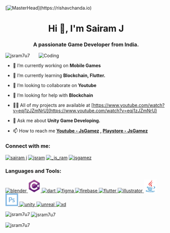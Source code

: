 [![MasterHead](https://1.bp.blogspot.com/-7A4WynwLsM...)](https://rishavchanda.io)
<h1 align="center">Hi 👋, I'm Sairam J</h1>
<h3 align="center">A passionate Game Developer from India.</h3>
<img align="right" alt="Coding" width="400" src="https://cdn.dribbble.com/users/1162077/screenshots/3848914/media/7ed7d5ca074b48b328150e5a231e8d1f.gif">


<p align="left"> <img src="https://komarev.com/ghpvc/?username=jsram7u7&label=Profile%20views&color=0e75b6&style=flat" alt="jsram7u7" /> </p>

- 🔭 I’m currently working on **Mobile Games**

- 🌱 I’m currently learning **Blockchain, Flutter.**

- 👯 I’m looking to collaborate on **Youtube**

- 🤝 I’m looking for help with **Blockchain**

- 👨‍💻 All of my projects are available at [https://www.youtube.com/watch?v=eqj1zJZmNrU](https://www.youtube.com/watch?v=eqj1zJZmNrU)

- 💬 Ask me about **Unity Game Developing.**

- 📫 How to reach me **[Youtube - JsGamez](https://www.youtube.com/@jsgamez7u7/featured) , [Playstore - JsGamez](https://play.google.com/store/apps/dev?id=7598574006580555672)**

<h3 align="left">Connect with me:</h3>
<p align="left">
<a href="https://linkedin.com/in/sairam j" target="blank"><img align="center" src="https://raw.githubusercontent.com/rahuldkjain/github-profile-readme-generator/master/src/images/icons/Social/linked-in-alt.svg" alt="sairam j" height="30" width="40" /></a>
<a href="https://fb.com/jsram" target="blank"><img align="center" src="https://raw.githubusercontent.com/rahuldkjain/github-profile-readme-generator/master/src/images/icons/Social/facebook.svg" alt="jsram" height="30" width="40" /></a>
<a href="https://instagram.com/_js_ram" target="blank"><img align="center" src="https://raw.githubusercontent.com/rahuldkjain/github-profile-readme-generator/master/src/images/icons/Social/instagram.svg" alt="_js_ram" height="30" width="40" /></a>
<a href="https://www.youtube.com/c/jsgamez" target="blank"><img align="center" src="https://raw.githubusercontent.com/rahuldkjain/github-profile-readme-generator/master/src/images/icons/Social/youtube.svg" alt="jsgamez" height="30" width="40" /></a>
</p>

<h3 align="left">Languages and Tools:</h3>
<p align="left"> <a href="https://www.blender.org/" target="_blank" rel="noreferrer"> <img src="https://download.blender.org/branding/community/blender_community_badge_white.svg" alt="blender" width="40" height="40"/> </a> <a href="https://www.w3schools.com/cs/" target="_blank" rel="noreferrer"> <img src="https://raw.githubusercontent.com/devicons/devicon/master/icons/csharp/csharp-original.svg" alt="csharp" width="40" height="40"/> </a> <a href="https://dart.dev" target="_blank" rel="noreferrer"> <img src="https://www.vectorlogo.zone/logos/dartlang/dartlang-icon.svg" alt="dart" width="40" height="40"/> </a> <a href="https://www.figma.com/" target="_blank" rel="noreferrer"> <img src="https://www.vectorlogo.zone/logos/figma/figma-icon.svg" alt="figma" width="40" height="40"/> </a> <a href="https://firebase.google.com/" target="_blank" rel="noreferrer"> <img src="https://www.vectorlogo.zone/logos/firebase/firebase-icon.svg" alt="firebase" width="40" height="40"/> </a> <a href="https://flutter.dev" target="_blank" rel="noreferrer"> <img src="https://www.vectorlogo.zone/logos/flutterio/flutterio-icon.svg" alt="flutter" width="40" height="40"/> </a> <a href="https://www.adobe.com/in/products/illustrator.html" target="_blank" rel="noreferrer"> <img src="https://www.vectorlogo.zone/logos/adobe_illustrator/adobe_illustrator-icon.svg" alt="illustrator" width="40" height="40"/> </a> <a href="https://www.java.com" target="_blank" rel="noreferrer"> <img src="https://raw.githubusercontent.com/devicons/devicon/master/icons/java/java-original.svg" alt="java" width="40" height="40"/> </a> <a href="https://www.photoshop.com/en" target="_blank" rel="noreferrer"> <img src="https://raw.githubusercontent.com/devicons/devicon/master/icons/photoshop/photoshop-line.svg" alt="photoshop" width="40" height="40"/> </a> <a href="https://unity.com/" target="_blank" rel="noreferrer"> <img src="https://www.vectorlogo.zone/logos/unity3d/unity3d-icon.svg" alt="unity" width="40" height="40"/> </a> <a href="https://unrealengine.com/" target="_blank" rel="noreferrer"> <img src="https://raw.githubusercontent.com/kenangundogan/fontisto/036b7eca71aab1bef8e6a0518f7329f13ed62f6b/icons/svg/brand/unreal-engine.svg" alt="unreal" width="40" height="40"/> </a> <a href="https://www.adobe.com/products/xd.html" target="_blank" rel="noreferrer"> <img src="https://cdn.worldvectorlogo.com/logos/adobe-xd.svg" alt="xd" width="40" height="40"/> </a> </p>

<p><img align="left" src="https://github-readme-stats.vercel.app/api/top-langs?username=jsram7u7&show_icons=true&locale=en&layout=compact" alt="jsram7u7" /></p>

<p>&nbsp;<img align="center" src="https://github-readme-stats.vercel.app/api?username=jsram7u7&show_icons=true&locale=en" alt="jsram7u7" /></p>

<p><img align="center" src="https://github-readme-streak-stats.herokuapp.com/?user=jsram7u7&" alt="jsram7u7" /></p>

